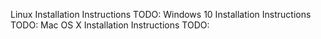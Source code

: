Linux Installation Instructions
  TODO:
Windows 10 Installation Instructions
  TODO:
Mac OS X Installation Instructions
  TODO:
